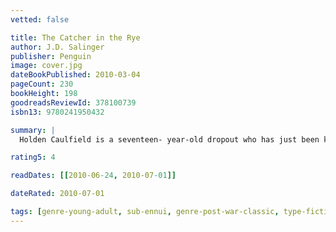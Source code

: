 ```yaml
---
vetted: false

title: The Catcher in the Rye
author: J.D. Salinger
publisher: Penguin
image: cover.jpg
dateBookPublished: 2010-03-04
pageCount: 230
bookHeight: 198
goodreadsReviewId: 378100739
isbn13: 9780241950432

summary: |
  Holden Caulfield is a seventeen- year-old dropout who has just been kicked out of his fourth school. Navigating his way through the challenges of growing up, Holden dissects the 'phony' aspects of society, and the 'phonies' themselves: the headmaster whose affability depends on the wealth of the parents, his roommate who scores with girls using sickly-sweet affection.

rating5: 4

readDates: [[2010-06-24, 2010-07-01]]

dateRated: 2010-07-01

tags: [genre-young-adult, sub-ennui, genre-post-war-classic, type-fiction, form-paperback]
---
```

